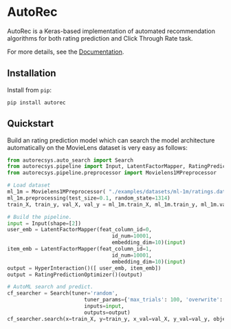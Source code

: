 # AutoRec


AutoRec is a Keras-based implementation of automated recommendation algorithms for both rating prediction and Click Through Rate task. 


For more details, see the [Documentation](http://autorec.ai).


## Installation
Install from `pip`:
```
pip install autorec
```


## Quickstart
Build an rating prediction model which can search the model architecture automatically  on the MovieLens  dataset is very easy as follows:
```python
from autorecsys.auto_search import Search
from autorecsys.pipeline import Input, LatentFactorMapper, RatingPredictionOptimizer, HyperInteraction
from autorecsys.pipeline.preprocessor import Movielens1MPreprocessor

# Load dataset
ml_1m = Movielens1MPreprocessor( "./examples/datasets/ml-1m/ratings.dat" )
ml_1m.preprocessing(test_size=0.1, random_state=1314)
train_X, train_y, val_X, val_y = ml_1m.train_X, ml_1m.train_y, ml_1m.val_X, ml_1m.val_y

# Build the pipeline.
input = Input(shape=[2])
user_emb = LatentFactorMapper(feat_column_id=0,
                                  id_num=10001,
                                  embedding_dim=10)(input)
item_emb = LatentFactorMapper(feat_column_id=1,
                                  id_num=10001,
                                  embedding_dim=10)(input)
output = HyperInteraction()([ user_emb, item_emb])
output = RatingPredictionOptimizer()(output)

# AutoML search and predict.
cf_searcher = Search(tuner='random',
                         tuner_params={'max_trials': 100, 'overwrite': True},
                         inputs=input,
                         outputs=output)
cf_searcher.search(x=train_X, y=train_y, x_val=val_X, y_val=val_y, objective='val_mse', batch_size=1000)

```
